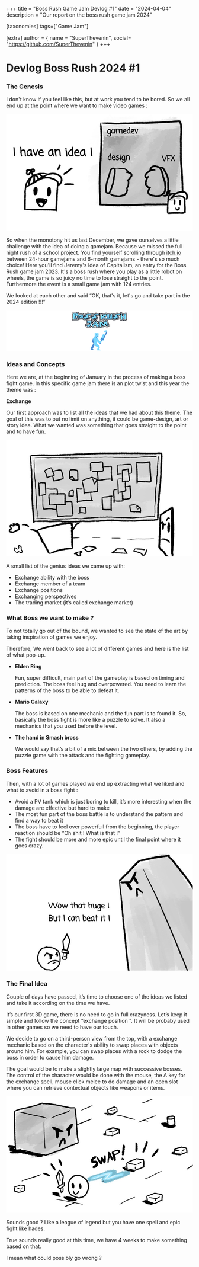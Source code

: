 +++
title = "Boss Rush Game Jam Devlog #1"
date = "2024-04-04"
description = "Our report on the boss rush game jam 2024"

[taxonomies]
tags=["Game Jam"]

[extra]
author = { name = "SuperThevenin", social= "https://github.com/SuperThevenin" }
+++

# Devlog Boss Rush 2024 #1

### The Genesis

I don't know if you feel like this, but at work you tend to be bored. So we all end up at the point where we want to make video games : 

![idea picture](https://github.com/SuperThevenin/superthevenin.github.io/blob/main/static/pictures/devblog1.jpg?raw=true "Idea Picture")

So when the monotony hit us last December, we gave ourselves a little challenge with the idea of doing a gamejam. Because we missed the full night rush of a school project. You find yourself scrolling through [itch.io](http://itch.io/) between 24-hour gamejams and 6-month gamejams - there's so much choice! Here you'll find Jeremy's Idea of Capitalism, an entry for the Boss Rush game jam 2023. It's a boss rush where you play as a little robot on wheels, the game is so juicy no time to lose straight to the point. Furthermore the event is a small game jam with 124 entries. 

We looked at each other and said “OK, that's it, let's go and take part in the 2024 edition !!!”

![boss rush logo](https://github.com/SuperThevenin/superthevenin.github.io/blob/main/static/pictures/bossrushlogo.png?raw=true "boss rush logo")


### Ideas and Concepts

Here we are, at the beginning of January in the process of making a boss fight game. In this specific game jam there is an plot twist and this year the theme was :

 **Exchange**

Our first approach was to list all the ideas that we had about this theme. The goal of this was to put no limit on anything, it could be game-design, art or story idea. What we wanted was something that goes straight to the point and to have fun.

![white board with lot of post-it](https://github.com/SuperThevenin/superthevenin.github.io/blob/main/static/pictures/devlog4_1.jpg?raw=true "white board with lot of post-it")


A small list of the genius ideas we came up with:

- Exchange ability with the boss
- Exchange member of a team
- Exchange positions
- Exchanging perspectives
- The trading market (it’s called exchange market)

### What Boss we want to make ? 

To not totally go out of the bound, we wanted to see the state of the art by taking inspiration of games we enjoy.

Therefore, We went back to see a lot of different games and here is the list of what pop-up.

- **Elden Ring**

    Fun, super difficult, main part of the gameplay is based on timing and prediction. The boss feel hug and overpowered. You need to learn the patterns of the boss to be able to defeat it. 

- **Mario Galaxy**

    The boss is based on one mechanic and the fun part is to found it. So, basically the boss fight is more like a puzzle to solve. It also a mechanics that you used before the level.

- **The hand in Smash bross**
 
    We would say that’s a bit of a mix between the two others, by adding the puzzle game with the attack and the fighting gameplay.


### Boss Features

Then, with a lot of games played we end up extracting what we liked and what to avoid in a boss fight :

- Avoid a PV tank which is just boring to kill, it’s more interesting when the damage are effective but hard to make
- The most fun part of the boss battle is to understand the pattern and find a way to beat it
- The boss have to feel over powerfull from the beginning, the player reaction should be “Oh shit ! What is that !”
- The fight should be more and more epic until the final point where it goes crazy.

![massive boss](https://github.com/SuperThevenin/superthevenin.github.io/blob/main/static/pictures/devlog3.jpg?raw=true "massive boss")

### The Final Idea

Couple of days have passed, it’s time to choose one of the ideas we listed and take it according on the time we have.

It’s our first 3D game, there is no need to go in full crazyness. Let’s keep it simple and follow the concept “exchange position ”. It will be probaby used in other games so we need to have our touch.

We decide to go on a third-person view from the top, with a exchange mechanic based on the character's ability to swap places with objects around him. For example, you can swap places with a rock to dodge the boss in order to cause him damage. 

The goal would be to make a slightly large map with successive bosses. The control of the character would be done with the mouse, the A key for the exchange spell, mouse click melee to do damage and an open slot where you can retrieve contextual objects like weapons or items.

![swap rocks](https://github.com/SuperThevenin/superthevenin.github.io/blob/main/static/pictures/devlog2.jpg?raw=true "swap rocks")

Sounds good ? Like a league of legend but you have one spell and epic fight like hades.

True sounds really good at this time, we have 4 weeks to make something based on that.

I mean what could possibly go wrong ?